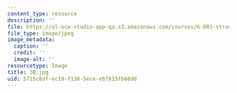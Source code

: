 ```yaml
---
content_type: resource
description: ''
file: https://ol-ocw-studio-app-qa.s3.amazonaws.com/courses/6-001-structure-and-interpretation-of-computer-programs-spring-2005/5715c8dfec19f1365ecee6f815fb68dd_3B.jpg
file_type: image/jpeg
image_metadata:
  caption: ''
  credit: ''
  image-alt: ''
resourcetype: Image
title: 3B.jpg
uid: 5715c8df-ec19-f136-5ece-e6f815fb68dd
---
```

